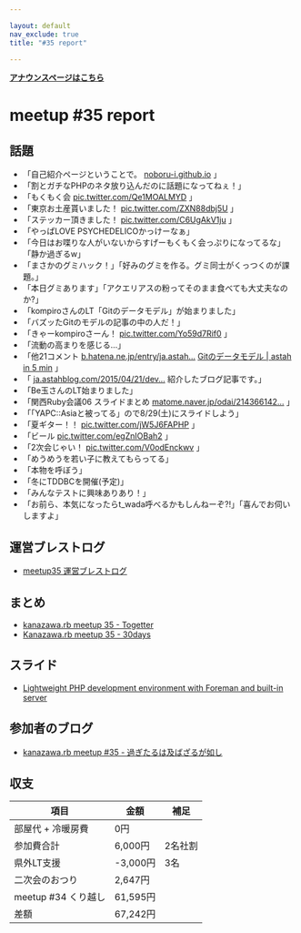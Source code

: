 ```yaml
---

layout: default
nav_exclude: true
title: "#35 report"

---
```


<p> <a href="/35/"><strong>アナウンスページはこちら</strong></a></p>

meetup #35 report
==================

話題
----

-   「自己紹介ページということで。 [noboru-i.github.io](http://noboru-i.github.io/) 」
-   「割とガチなPHPのネタ放り込んだのに話題になってねぇ！」
-   「もくもく会 [pic.twitter.com/Qe1MOALMYD](https://twitter.com/BeMarble/status/622273817008738304/photo/1) 」
-   「東京お土産貰いました！ [pic.twitter.com/ZXN88dbj5U](http://twitter.com/cotton_desu/status/622275663504879616/photo/1) 」
-   「ステッカー頂きました！ [pic.twitter.com/C6UgAkV1ju](http://twitter.com/cotton_desu/status/622276086752149506/photo/1) 」
-   「やっぱLOVE PSYCHEDELICOかっけーなぁ」
-   「今日はお喋りな人がいないからすげーもくもく会っぷりになってるな」「静か過ぎるw」
-   「まさかのグミハック！」「好みのグミを作る。グミ同士がくっつくのが課題。」
-   「本日グミあります」「アクエリアスの粉ってそのまま食べても大丈夫なのか?」
-   「kompiroさんのLT「Gitのデータモデル」が始まりました」
-   「バズッたGitのモデルの記事の中の人だ！」
-   「きゃーkompiroさーん！ [pic.twitter.com/Yo59d7Rif0](http://twitter.com/wtnabe/status/622304444504391681/photo/1) 」
-   「流動の高まりを感じる…」
-   「他21コメント [b.hatena.ne.jp/entry/ja.astah…](http://b.hatena.ne.jp/entry/ja.astahblog.com/2015/07/16/git_model/#tw?u=kkabetani) [Gitのデータモデル | astah in 5 min](http://ja.astahblog.com/2015/07/16/git_model/) 」
-   「 [ja.astahblog.com/2015/04/21/dev…](http://ja.astahblog.com/2015/04/21/dev-tools/) 紹介したブログ記事です。」
-   「Be玉さんのLT始まりました」
-   「関西Ruby会議06 スライドまとめ [matome.naver.jp/odai/214366142…](http://matome.naver.jp/odai/2143661425669201301) 」
-   「「YAPC::Asiaと被ってる」ので8/29(土)にスライドしよう」
-   「夏ギター！！ [pic.twitter.com/jW5J6FAPHP](https://twitter.com/wtnabe/status/622325614507241472/photo/1) 」
-   「ビール [pic.twitter.com/egZnIOBah2](https://twitter.com/cotton_desu/status/622327090055000064/photo/1) 」
-   「2次会じゃい！ [pic.twitter.com/V0odEnckwv](https://twitter.com/wtnabe/status/622361039972139008/photo/1) 」
-   「めうめうを若い子に教えてもらってる」
-   「本物を呼ぼう」
-   「冬にTDDBCを開催(予定)」
-   「みんなテストに興味ありあり！」
-   「お前ら、本気になったらt\_wada呼べるかもしんねーぞ?!」「喜んでお伺いしますよ」

運営ブレストログ
----------------

-   [meetup35 運営ブレストログ](https://github.com/kanazawarb/meetup/wiki/meetup35-%E9%81%8B%E5%96%B6%E3%83%96%E3%83%AC%E3%82%B9%E3%83%88%E3%83%AD%E3%82%B0)

まとめ
------

-   [kanazawa.rb meetup 35 - Togetter](http://togetter.com/li/849484)
-   [Kanazawa.rb meetup 35 - 30days](http://30d.jp/kzrb/25)

スライド
--------

-   [Lightweight PHP development environment with Foreman and built-in server](https://speakerdeck.com/wtnabe/lightweight-php-development-environment-with-foreman-and-built-in-server)

参加者のブログ
--------------

-   [kanazawa.rb meetup #35 - 過ぎたるは及ばざるが如し](http://cotton-desu.hatenablog.com/entry/2015/07/20/225407)

収支
----

 | 項目                   | 金額       | 補足      |
 | ---------------------- | ---------- | --------- |
 | 部屋代 + 冷暖房費      | 0円        |           |
 | 参加費合計             | 6,000円    | 2名社割   |
 | 県外LT支援             | -3,000円   | 3名       |
 | 二次会のおつり         | 2,647円    |           |
 | meetup #34 くり越し    | 61,595円   |           |
 | 差額                   | 67,242円   |           |



